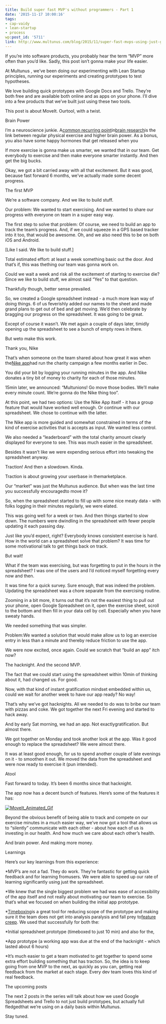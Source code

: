 ```yaml
---
title: Build super fast MVP's without programmers - Part 1
date: '2015-11-17 10:00:16'
tags:
- cap-vaidy
- lean-startup
- process
wp:post_id: '5711'
link: http://www.multunus.com/blog/2015/11/super-fast-mvps-using-just-google-docs-part-1/
---
```


If you’re into software products, you probably hear the term “MVP” more often than you’d like. Sadly, this post isn’t gonna make your life easier.


At Multunus , we’ve been doing our experimenting with Lean Startup principles, running our experiments and creating prototypes to test hypotheses.


We love building quick prototypes with Google Docs and Trello. They’re both free and are available both online and as apps on your phone. I’ll dive into a few products that we’ve built just using these two tools.


This post is about MoveIt. Ourtool, with a twist.


Brain Power


I’m a neuroscience junkie. A[common recurring point](http://www.brainrules.net/exercise)in[brain research](http://brainblogger.com/2015/03/11/exercise-boosts-brain-power/)is the link between regular physical exercise and higher brain power. As a bonus, you also have some happy hormones that get released when you


If more exercise is gonna make us smarter, we wanted that in our team. Get everybody to exercise and then make everyone smarter instantly. And then get the big bucks.


Okay, we got a bit carried away with all that excitement. But it was good, because fast forward 6 months, we’ve actually made some decent progress.


The first MVP


We’re a software company. And we like to build stuff.


Our problem: We wanted to start exercising. And we wanted to share our progress with everyone on team in a super easy way.


The first step to solve that problem: Of course, we need to build an app to track the team’s progress. And, if we could squeeze in a GPS based tracker into it too, that would be awesome. Oh, and we also need this to be on both iOS and Android.


[Like I said. We like to build stuff.]


Total estimated effort: at least a week something basic out the door. And that’s if, this was thething our team was gonna work on.


Could we wait a week and risk all the excitement of starting to exercise die? Since we like to build stuff, we almost said “Yes” to that question.


Thankfully though, better sense prevailed.


So, we created a Google spreadsheet instead - a much more lean way of doing things. 6 of us feverishly added our names to the sheet and made grand plans to get out of bed and get moving. We’d then celebrate by bragging our progress on the spreadsheet. It was going to be great.


Except of course it wasn’t. We met again a couple of days later, timidly opening up the spreadsheet to see a bunch of empty rows in there.


But weto make this work.


Thank you, Nike


That’s when someone on the team shared about how great it was when the[Nike app](http://www.nike.com/us/en_us/c/running/nikeplus/gps-app)had run the charity campaign a few months earlier in Dec.


You did your bit by logging your running minutes in the app. And Nike donates a tiny bit of money to charity for each of those minutes.


15min later, we announced: “Multunions! Go move those bodies. We’ll make every minute count. We’re gonna do the Nike thing too”.


At this point, we had two options: Use the Nike App itself - it has a group feature that would have worked well enough. Or continue with our spreadsheet. We chose to continue with the latter.


The Nike app is more guided and somewhat constrained in terms of the kind of exercise activities that is accepts as input. We wanted less control.


We also needed a “leaderboard” with the total charity amount clearly displayed for everyone to see. This was much easier in the spreadsheet.


Besides it wasn’t like we were expending serious effort into tweaking the spreadsheet anyway.


Traction! And then a slowdown. Kinda.


Traction is about growing your userbase in themarketplace.


Our “market” was just the Multunus audience. But when was the last time you successfully encouragedto move it?


So, when the spreadsheet started to fill up with some nice meaty data - with folks logging in their minutes regularly, we were elated.


This was going well for a week or two. And then things started to slow down. The numbers were dwindling in the spreadsheet with fewer people updating it each passing day.


Just like you’d expect, right? Everybody knows consistent exercise is hard. How in the world can a spreadsheet solve that problem? It was time for some motivational talk to get things back on track.


But wait!


What if the team was exercising, but was forgetting to put in the hours in the spreadsheet? I was one of the users and I’d noticed myself forgetting every now and then.


It was time for a quick survey. Sure enough, that was indeed the problem. Updating the spreadsheet was a chore separate from the exercising routine.


Zooming in a bit more, it turns out that it’s not the easiest thing to pull out your phone, open Google Spreadsheet on it, open the exercise sheet, scroll to the bottom and then fill in your data cell by cell. Especially when you have sweaty hands.


We needed something that was simpler.


Problem:We wanted a solution that would make allow us to log an exercise entry in less than a minute and thereby reduce friction to use the app.


We were now excited, once again. Could we scratch that “build an app” itch now?


The hacknight. And the second MVP.


The fact that we could start using the spreadsheet within 10min of thinking about it, had changed us. For good.


Now, with that kind of instant gratification mindset embedded within us, could we wait for another week to have our app ready? No way!


That’s why we’ve got hacknights. All we needed to do was to bribe our team with pizzas and coke. We got together the next Fri evening and started to hack away.


And by early Sat morning, we had an app. Not exactlygratification. But almost there.


We got together on Monday and took another look at the app. Was it good enough to replace the spreadsheet? We were almost there.


It was at least good enough, for us to spend another couple of late evenings on it - to smoothen it out. We moved the data from the spreadsheet and were now ready to exercise 
it (pun intended).


Atool


Fast forward to today. It’s been 6 months since that hacknight.


The app now has a decent bunch of features. Here’s some of the features it has: 


[![MoveIt_Animated_Gif](https://s3.amazonaws.com/next.multunus.com/wp-content/uploads/2015/11/MoveIt_Animated_Gif.gif)](https://s3.amazonaws.com/next.multunus.com/wp-content/uploads/2015/11/MoveIt_Animated_Gif.gif)


Beyond the obvious benefit of being able to track and compete on our exercise minutes in a much easier way, we’ve now got a tool that allows us to “silently” communicate with each other - about how each of us is investing in our health. And how much we care about each other’s health.


And brain power. And making more money.


Learnings


Here’s our key learnings from this experience:


*MVP’s are not a fad. They do work. They’re fantastic for getting quick feedback and for learning fromusers. We were able to speed up our rate of learning significantly using just the spreadsheet.

*We knew that the single biggest problem we had was ease of accessibility of the app itself and not really about motivating our team to exercise. So that’s what we focused on when building the initial app prototype.

    
*[Timeboxing](https://en.wikipedia.org/wiki/Timeboxing)is a great tool for reducing scope of the prototype and making sure it the team does not get into analysis paralysis and fall prey to[feature creep](https://en.wikipedia.org/wiki/Feature_creep). We used that successfully for both the:

*Initial spreadsheet prototype (timeboxed to just 10 min) and also for the,

    
*App prototype (a working app was due at the end of the hacknight - which lasted about 6 hours)

    
*It’s much easier to get a team motivated to get together to spend some extra effort building something that has traction. So, the idea is to keep going from one MVP to the next, as quickly as you can, getting real feedback from the market at each stage. Every dev team loves this kind of real feedback.


The upcoming posts


The next 2 posts in the series will talk about how we used Google Spreadsheets and Trello to not just build prototypes, but actually full fledgedthat we’re using on a daily basis within Multunus.


Stay tuned.
